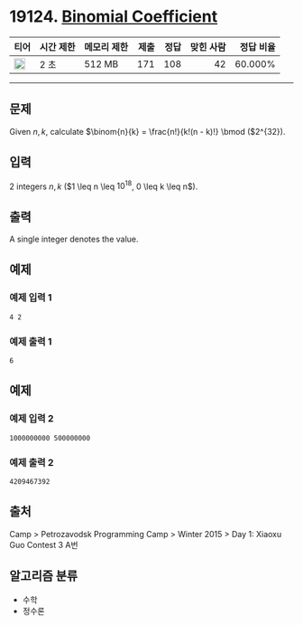 # 19124. [Binomial Coefficient](https://www.acmicpc.net/problem/19124)

| 티어                                                                  | 시간 제한 | 메모리 제한 | 제출 | 정답 | 맞힌 사람 | 정답 비율 |
| --------------------------------------------------------------------- | --------- | ----------- | ---: | ---: | --------: | --------: |
| <img src="https://static.solved.ac/tier_small/21.svg" width="20px" /> | 2 초      | 512 MB      |  171 |  108 |        42 |   60.000% |

---

## 문제

Given $n, k$, calculate $\binom{n}{k} = \frac{n!}{k!(n - k)!} \bmod ($2^{32}$)$.

## 입력

$2$ integers $n, k$ ($1 \leq n \leq $10^{18}$, 0 \leq k \leq n$).

## 출력

A single integer denotes the value.

## 예제

### 예제 입력 1

```
4 2
```

### 예제 출력 1

```
6
```

## 예제

### 예제 입력 2

```
1000000000 500000000
```

### 예제 출력 2

```
4209467392
```

## 출처

Camp
\>
Petrozavodsk Programming Camp
\>
Winter 2015
\>
Day 1: Xiaoxu Guo Contest 3
A번

## 알고리즘 분류

- 수학
- 정수론
